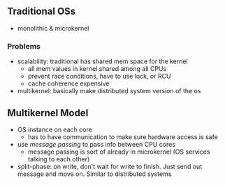## Traditional OSs
- monolithic & microkernel
### Problems
- scalability: traditional has shared mem space for the kernel
	- all mem values in kernel shared among all CPUs
	- prevent race conditions, have to use lock, or RCU
	- cache coherence expensive
- multikernel: basically make distributed system version of the os
## Multikernel Model
- OS instance on each core
	- has to have communication to make sure hardware access is safe
- use _message passing_ to pass info between CPU cores
	- message passing is sort of already in microkernel (OS services talking to each other)
- split-phase: on write, don't wait for write to finish. Just send out message and move on. Similar to distributed systems
